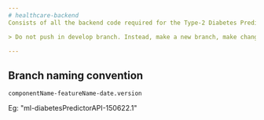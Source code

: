 ```yaml
---
# healthcare-backend
Consists of all the backend code required for the Type-2 Diabetes Predictor for Women above 21 years of age.

> Do not push in develop branch. Instead, make a new branch, make changes in code and then create a pull request.

---
```


## Branch naming convention

`componentName-featureName-date.version`

Eg: "ml-diabetesPredictorAPI-150622.1"